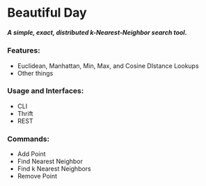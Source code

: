 # Beautiful Day
##### A simple, exact, distributed k-Nearest-Neighbor search tool.

### Features:

- Euclidean, Manhattan, Min, Max, and Cosine DIstance Lookups
- Other things

### Usage and Interfaces:

- CLI
- Thrift
- REST

### Commands:

- Add Point
- Find Nearest Neighbor
- Find k Nearest Neighbors
- Remove Point